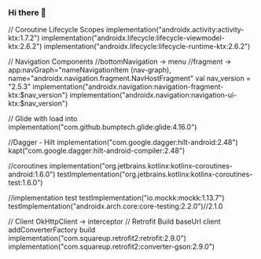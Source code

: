 ### Hi there 👋

<!--
**JulianLopez2709/JulianLopez2709** is a ✨ _special_ ✨ repository because its `README.md` (this file) appears on your GitHub profile.

Here are some ideas to get you started:

- 🔭 I’m currently working on ...
- 🌱 I’m currently learning ...
- 👯 I’m looking to collaborate on ...
- 🤔 I’m looking for help with ...
- 💬 Ask me about ...
- 📫 How to reach me: ...
- 😄 Pronouns: ...
- ⚡ Fun fact: ...
-->

// Coroutine Lifecycle Scopes
    implementation("androidx.activity:activity-ktx:1.7.2")
    implementation("androidx.lifecycle:lifecycle-viewmodel-ktx:2.6.2")
    implementation("androidx.lifecycle:lifecycle-runtime-ktx:2.6.2")

// Navigation Components
//bottomNavigation -> menu
//fragment -> app:navGraph="nameNavigationItem (nav-graph), name="androidx.navigation.fragment.NavHostFragment"
val nav_version = "2.5.3"
implementation("androidx.navigation:navigation-fragment-ktx:$nav_version")
implementation("androidx.navigation:navigation-ui-ktx:$nav_version")

// Glide  with load into
implementation("com.github.bumptech.glide:glide:4.16.0")

//Dagger - Hilt
implementation("com.google.dagger:hilt-android:2.48")
kapt("com.google.dagger:hilt-android-compiler:2.48")

//coroutines
implementation("org.jetbrains.kotlinx:kotlinx-coroutines-android:1.6.0")
testImplementation("org.jetbrains.kotlinx:kotlinx-coroutines-test:1.6.0")

//implementation test
testImplementation("io.mockk:mockk:1.13.7")
testImplementation("androidx.arch.core:core-testing:2.2.0")//2.1.0

// Client OkHttpClient -> interceptor
// Retrofit  Build baseUrl client addConverterFactory build
implementation("com.squareup.retrofit2:retrofit:2.9.0")
implementation("com.squareup.retrofit2:converter-gson:2.9.0")
